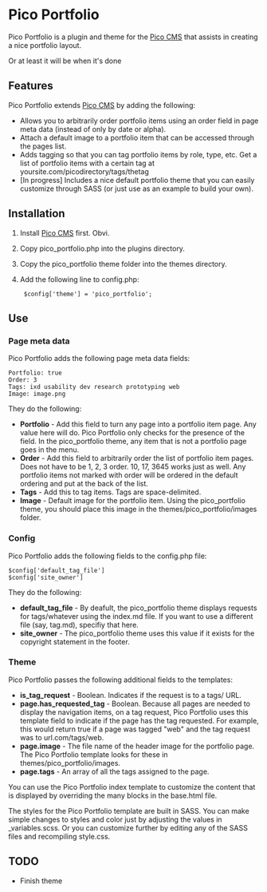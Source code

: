 # Pico Portfolio

Pico Portfolio is a plugin and theme for the [Pico CMS](http://picocms.org/) that assists in creating a nice portfolio layout.

Or at least it will be when it's done

## Features

Pico Portfolio extends [Pico CMS](http://picocms.org/) by adding the following:

* Allows you to arbitrarily order portfolio items using an order field in page meta data (instead of only by date or alpha).
* Attach a default image to a portfolio item that can be accessed through the pages list.
* Adds tagging so that you can tag portfolio items by role, type, etc. Get a list of portfolio items with a certain tag at yoursite.com/picodirectory/tags/thetag
* [In progress] Includes a nice default portfolio theme that you can easily customize through SASS (or just use as an example to build your own).

## Installation

1. Install [Pico CMS](http://picocms.org/) first. Obvi.

1. Copy pico_portfolio.php into the plugins directory.

1. Copy the pico_portfolio theme folder into the themes directory.

1. Add the following line to config.php:

		$config['theme'] = 'pico_portfolio'; 

## Use

### Page meta data

Pico Portfolio adds the following page meta data fields:

	Portfolio: true
	Order: 3
	Tags: ixd usability dev research prototyping web
	Image: image.png 
	
They do the following:

* __Portfolio__ - Add this field to turn any page into a portfolio item page. Any value here will do. Pico Portfolio only checks for the presence of the field. In the pico_portfolio theme, any item that is not a portfolio page goes in the menu.
* __Order__ - Add this field to arbitrarily order the list of portfolio item pages. Does not have to be 1, 2, 3 order. 10, 17, 3645 works just as well. Any portfolio items not marked with order will be ordered in the default ordering and put at the back of the list.
* __Tags__ - Add this to tag items. Tags are space-delimited.
* __Image__ - Default image for the portfolio item. Using the pico_portfolio theme, you should place this image in the themes/pico_portfolio/images folder.

### Config

Pico Portfolio adds the following fields to the config.php file:

	$config['default_tag_file']
	$config['site_owner']
	
They do the following:

* __default_tag_file__ - By deafult, the pico_portfolio theme displays requests for tags/whatever using the index.md file. If you want to use a different file (say, tag.md), specifiy that here.
* __site_owner__ - The pico_portfolio theme uses this value if it exists for the copyright statement in the footer.

### Theme

Pico Portfolio passes the following additional fields to the templates:

- __is_tag_request__ - Boolean. Indicates if the request is to a tags/ URL.
- __page.has_requested_tag__ - Boolean. Because all pages are needed to display the navigation items, on a tag request, Pico Portfolio uses this template field to indicate if the page has the tag requested. For example, this would return true if a page was tagged "web" and the tag request was to url.com/tags/web.
- __page.image__ - The file name of the header image for the portfolio page. The Pico Portfolio template looks for these in themes/pico_portfolio/images.
- __page.tags__ - An array of all the tags assigned to the page.

You can use the Pico Portfolio index template to customize the content that is displayed by overriding the many blocks in the base.html file.

The styles for the Pico Portfolio template are built in SASS. You can make simple changes to styles and color just by adjusting the values in _variables.scss. Or you can customize further by editing any of the SASS files and recompiling style.css.

## TODO

* Finish theme